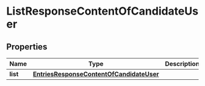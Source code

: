 # ListResponseContentOfCandidateUser

## Properties
Name | Type | Description | Notes
------------ | ------------- | ------------- | -------------
**list** | [**EntriesResponseContentOfCandidateUser**](EntriesResponseContentOfCandidateUser.md) |  |  [optional]
